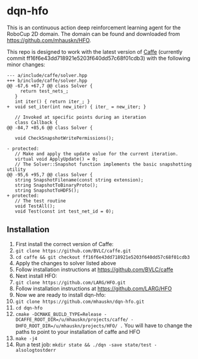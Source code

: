 # dqn-hfo

This is an continuous action deep reinforcement learning agent for the
RoboCup 2D domain. The domain can be found and downloaded from
https://github.com/mhauskn/HFO.

This repo is designed to work with the latest version of
[Caffe](https://github.com/BVLC/caffe) (currently commit
ff16f6e43dd718921e5203f640dd57c68f01cdb3) with the following minor
changes:

```
--- a/include/caffe/solver.hpp
+++ b/include/caffe/solver.hpp
@@ -67,6 +67,7 @@ class Solver {
     return test_nets_;
   }
   int iter() { return iter_; }
+  void set_iter(int new_iter) { iter_ = new_iter; }
 
   // Invoked at specific points during an iteration
   class Callback {
@@ -84,7 +85,6 @@ class Solver {
 
   void CheckSnapshotWritePermissions();
 
- protected:
   // Make and apply the update value for the current iteration.
   virtual void ApplyUpdate() = 0;
   // The Solver::Snapshot function implements the basic snapshotting utility
@@ -95,6 +95,7 @@ class Solver {
   string SnapshotFilename(const string extension);
   string SnapshotToBinaryProto();
   string SnapshotToHDF5();
+ protected:
   // The test routine
   void TestAll();
   void Test(const int test_net_id = 0);
```

## Installation

1. First install the correct version of Caffe:
  1. ```git clone https://github.com/BVLC/caffe.git```
  2. ```cd caffe && git checkout ff16f6e43dd718921e5203f640dd57c68f01cdb3```
  3. Apply the changes to solver listed above
  4. Follow installation instructions at https://github.com/BVLC/caffe
2. Next install HFO:
  1. ```git clone https://github.com/LARG/HFO.git```
  2. Follow installation instructions at https://github.com/LARG/HFO
3. Now we are ready to install dqn-hfo:
  1. ```git clone https://github.com/mhauskn/dqn-hfo.git```
  2. ```cd dqn-hfo```
  3. ```cmake -DCMAKE_BUILD_TYPE=Release -DCAFFE_ROOT_DIR=/u/mhauskn/projects/caffe/ -DHFO_ROOT_DIR=/u/mhauskn/projects/HFO/ .``` You will have to change the paths to point to your installation of caffe and HFO
  4. ```make -j4```
4. Run a test job: ```mkdir state && ./dqn -save state/test -alsologtostderr```